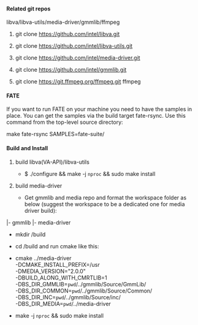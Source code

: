 

#### Related git repos

libva/libva-utils/media-driver/gmmlib/ffmpeg

1. git clone https://github.com/intel/libva.git

2. git clone https://github.com/intel/libva-utils.git

3. git clone https://github.com/intel/media-driver.git

4. git clone https://github.com/intel/gmmlib.git

5. git clone https://git.ffmpeg.org/ffmpeg.git ffmpeg

####  FATE

If you want to run FATE on your machine you need to have the samples in place. You can get the samples via the build target fate-rsync. Use this command from the top-level source directory:

make fate-rsync SAMPLES=fate-suite/

####  Build and Install

1. build libva(VA-API)/libva-utils

   * $ ./configure && make -j `nproc` && sudo make install


2. build media-driver

   * Get gmmlib and media repo and format the workspace folder as below (suggest the workspace to be a dedicated one for media driver build):

<workspace>
    |- gmmlib
    |- media-driver

* mkdir <workspace>/build

* cd <workspace>/build and run cmake like this:

* cmake ../media-driver \
-DCMAKE_INSTALL_PREFIX=/usr \
-DMEDIA_VERSION="2.0.0" \
-DBUILD_ALONG_WITH_CMRTLIB=1 \
-DBS_DIR_GMMLIB=`pwd`/../gmmlib/Source/GmmLib/ \
-DBS_DIR_COMMON=`pwd`/../gmmlib/Source/Common/ \
-DBS_DIR_INC=`pwd`/../gmmlib/Source/inc/ \
-DBS_DIR_MEDIA=`pwd`/../media-driver

 * make -j `nproc` && sudo make install
